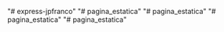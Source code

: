 "# express-jpfranco" 
"# pagina_estatica" 
"# pagina_estatica" 
"# pagina_estatica" 
"# pagina_estatica" 
